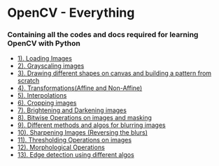 # OpenCV - Everything
### Containing all the codes and docs required for learning OpenCV with Python

<ul>
<li><a href="https://github.com/Yashvardhan-Kukreja/OpenCV-Everything/tree/master/Codes%20And%20Docs/1).LoadingImages/script.py">1). Loading Images</a></li>
<li><a href="https://github.com/Yashvardhan-Kukreja/OpenCV-Everything/tree/master/Codes%20And%20Docs/2).GrayScaling/script.py">2). Grayscaling images</a></li>
<li><a href="https://github.com/Yashvardhan-Kukreja/OpenCV-Everything/tree/master/Codes%20And%20Docs/3).DrawingShapes/script.py">3). Drawing different shapes on canvas and building a pattern from scratch</a></li>
<li><a href="https://github.com/Yashvardhan-Kukreja/OpenCV-Everything/tree/master/Codes%20And%20Docs/4).Transformations/script.py">4). Transformations(Affine and Non-Affine)</a></li>
<li><a href="">5). Interpolations</a></li>
<li><a href="https://github.com/Yashvardhan-Kukreja/OpenCV-Everything/tree/master/Codes%20And%20Docs/6).CroppingImages/script.py">6). Cropping images</a></li>
<li><a href="https://github.com/Yashvardhan-Kukreja/OpenCV-Everything/tree/master/Codes%20And%20Docs/7).BrighteningAndDarkeningImages/script.py">7). Brightening and Darkening images</a></li>
<li><a href="https://github.com/Yashvardhan-Kukreja/OpenCV-Everything/tree/master/Codes%20And%20Docs/8).BitwiseOpsAndMasking/script.py">8). Bitwise Operations on images and masking</a></li>
<li><a href="https://github.com/Yashvardhan-Kukreja/OpenCV-Everything/tree/master/Codes%20And%20Docs/9).BlurringImages/script.py">9). Different methods and algos for blurring images</a></li>
<li><a href="https://github.com/Yashvardhan-Kukreja/OpenCV-Everything/tree/master/Codes%20And%20Docs/10).SharpeningImages/script.py">10). Sharpening Images (Reversing the blurs)</a></li>
<li><a href="https://github.com/Yashvardhan-Kukreja/OpenCV-Everything/tree/master/Codes%20And%20Docs/11).ThresholdingImages/script.py">11). Thresholding Operations on images</a></li>
<li><a href="https://github.com/Yashvardhan-Kukreja/OpenCV-Everything/tree/master/Codes%20And%20Docs/12).MorphologicalOps/script.py">12). Morphological Operations</a></li>
<li><a href="https://github.com/Yashvardhan-Kukreja/OpenCV-Everything/tree/master/Codes%20And%20Docs/12).MorphologicalOps/script.py">13). Edge detection using different algos</a></li>

</ul>
